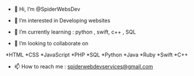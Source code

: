 - 👋 Hi, I’m @SpiderWebsDev
  
- 👀 I’m interested in Developing websites
  
- 🌱 I’m currently learning : python , swift, c++ , SQL

  
- 💞️ I’m looking to collaborate on
  
*HTML
*CSS
*JavaScript
*PHP
*SQL
*Python
*Java
*Ruby
*Swift
*C++

- 📫 How to reach me : spiderwebdevservices@gmail.com


<!---
SpiderWebsDev/SpiderWebsDev is a ✨ special ✨ repository because its `README.md` (this file) appears on your GitHub profile.
You can click the Preview link to take a look at your changes.
--->
